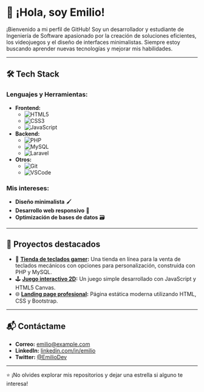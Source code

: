 <!--
**WoodstockXP/WoodstockXP** is a ✨ _special_ ✨ repository because its `README.md` (this file) appears on your GitHub profile.

Here are some ideas to get you started:

- 🔭 I’m currently working on ...
- 🌱 I’m currently learning ...
- 👯 I’m looking to collaborate on ...
- 🤔 I’m looking for help with ...
- 💬 Ask me about ...
- 📫 How to reach me: ...
- 😄 Pronouns: ...
- ⚡ Fun fact: ...
-->

# 👋 ¡Hola, soy Emilio!

¡Bienvenido a mi perfil de GitHub! Soy un desarrollador y estudiante de Ingeniería de Software apasionado por la creación de soluciones eficientes, los videojuegos y el diseño de interfaces minimalistas. Siempre estoy buscando aprender nuevas tecnologías y mejorar mis habilidades.

---

## 🛠️ Tech Stack

### Lenguajes y Herramientas:
- **Frontend:**
  - ![HTML5](https://img.shields.io/badge/-HTML5-E34F26?logo=html5&logoColor=white&style=for-the-badge)
  - ![CSS3](https://img.shields.io/badge/-CSS3-1572B6?logo=css3&logoColor=white&style=for-the-badge)
  - ![JavaScript](https://img.shields.io/badge/-JavaScript-F7DF1E?logo=javascript&logoColor=black&style=for-the-badge)
- **Backend:**
  - ![PHP](https://img.shields.io/badge/-PHP-777BB4?logo=php&logoColor=white&style=for-the-badge)
  - ![MySQL](https://img.shields.io/badge/-MySQL-4479A1?logo=mysql&logoColor=white&style=for-the-badge)
  - ![Laravel](https://img.shields.io/badge/-Laravel-FF2D20?logo=laravel&logoColor=white&style=for-the-badge)
- **Otros:**
  - ![Git](https://img.shields.io/badge/-Git-F05032?logo=git&logoColor=white&style=for-the-badge)
  - ![VSCode](https://img.shields.io/badge/-VS%20Code-007ACC?logo=visual-studio-code&logoColor=white&style=for-the-badge)

### Mis intereses:
- **Diseño minimalista** 🖌️
- **Desarrollo web responsivo** 📱
- **Optimización de bases de datos** 🗃️

---

## 🚀 Proyectos destacados
- 🔑 **[Tienda de teclados gamer](https://github.com/tu_usuario/teclados-gamer):** Una tienda en línea para la venta de teclados mecánicos con opciones para personalización, construida con PHP y MySQL.
- 🕹️ **[Juego interactivo 2D](https://github.com/tu_usuario/juego-2d):** Un juego simple desarrollado con JavaScript y HTML5 Canvas.
- 🌐 **[Landing page profesional](https://github.com/tu_usuario/landing-page):** Página estática moderna utilizando HTML, CSS y Bootstrap.

---

## 📬 Contáctame
- **Correo:** emilio@example.com  
- **LinkedIn:** [linkedin.com/in/emilio](https://linkedin.com/in/emilio)  
- **Twitter:** [@EmilioDev](https://twitter.com/EmilioDev)

---

⭐ ¡No olvides explorar mis repositorios y dejar una estrella si alguno te interesa!
